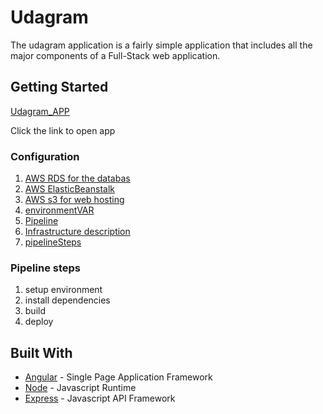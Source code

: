 # Udagram
The udagram application is a fairly simple application that includes all the major components of a Full-Stack web application.

## Getting Started
[Udagram_APP](http://mosalah-udagram.s3-website-us-east-1.amazonaws.com)

Click the link to open app
### Configuration
1. [AWS RDS for the databas](./hostApp/RDS.png)
2. [AWS ElasticBeanstalk](./hostApp/elastick.png)
3. [AWS s3 for web hosting](./hostApp/s3.png)
4. [environmentVAR](./hostApp/environmentVAR.png)
5. [Pipeline](./hostApp/circleCI.png)
6. [Infrastructure description](./hostApp/Arch.png)
7. [pipelineSteps](./hostApp/pipelineSteps.png)


### Pipeline steps
1. setup environment
2. install dependencies
3. build
4. deploy

## Built With

- [Angular](https://angular.io/) - Single Page Application Framework
- [Node](https://nodejs.org) - Javascript Runtime
- [Express](https://expressjs.com/) - Javascript API Framework
